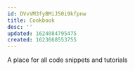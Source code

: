 ```yaml
---
id: DVvVM3fyBMiJ50i9kfpnw
title: Cookbook
desc: ''
updated: 1624084795475
created: 1623668553755
---
```


A place for all code snippets and tutorials
